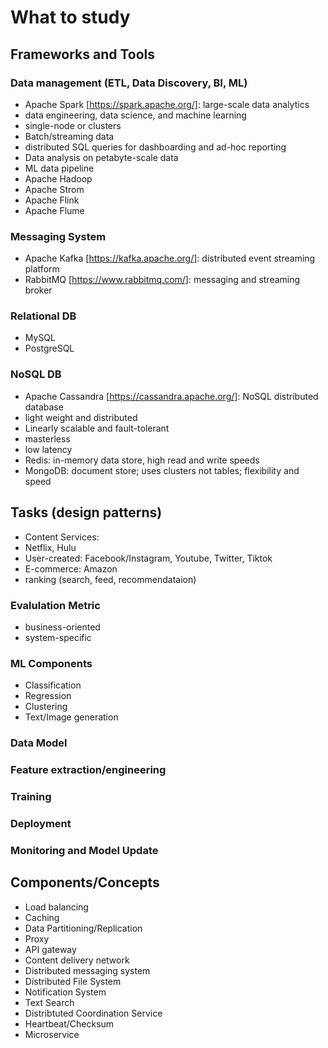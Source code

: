 # What to study

## Frameworks and Tools

### Data management (ETL, Data Discovery, BI, ML)

- Apache Spark [https://spark.apache.org/]: large-scale data analytics
 - data engineering, data science, and machine learning
 - single-node or clusters
 - Batch/streaming data
 - distributed SQL queries for dashboarding and ad-hoc reporting
 - Data analysis on petabyte-scale data
 - ML data pipeline
- Apache Hadoop
- Apache Strom
- Apache Flink
- Apache Flume

### Messaging System
- Apache Kafka [https://kafka.apache.org/]: distributed event streaming platform
- RabbitMQ [https://www.rabbitmq.com/]: messaging and streaming broker

### Relational DB
- MySQL
- PostgreSQL

### NoSQL DB
- Apache Cassandra [https://cassandra.apache.org/]: NoSQL distributed database
 - light weight and distributed
 - Linearly scalable and fault-tolerant
 - masterless
 - low latency
- Redis: in-memory data store, high read and write speeds
- MongoDB: document store; uses clusters not tables; flexibility and speed


## Tasks (design patterns)
- Content Services:
 - Netflix, Hulu
 - User-created: Facebook/Instagram, Youtube, Twitter, Tiktok
- E-commerce: Amazon
- ranking (search, feed, recommendataion) 

### Evalulation Metric
- business-oriented
- system-specific

### ML Components
- Classification
- Regression
- Clustering
- Text/Image generation

### Data Model

### Feature extraction/engineering

### Training

### Deployment

### Monitoring and Model Update


## Components/Concepts
- Load balancing
- Caching
- Data Partitioning/Replication
- Proxy
- API gateway
- Content delivery network
- Distributed messaging system
- Distributed File System
- Notification System
- Text Search
- Distribtuted Coordination Service
- Heartbeat/Checksum
- Microservice
 
